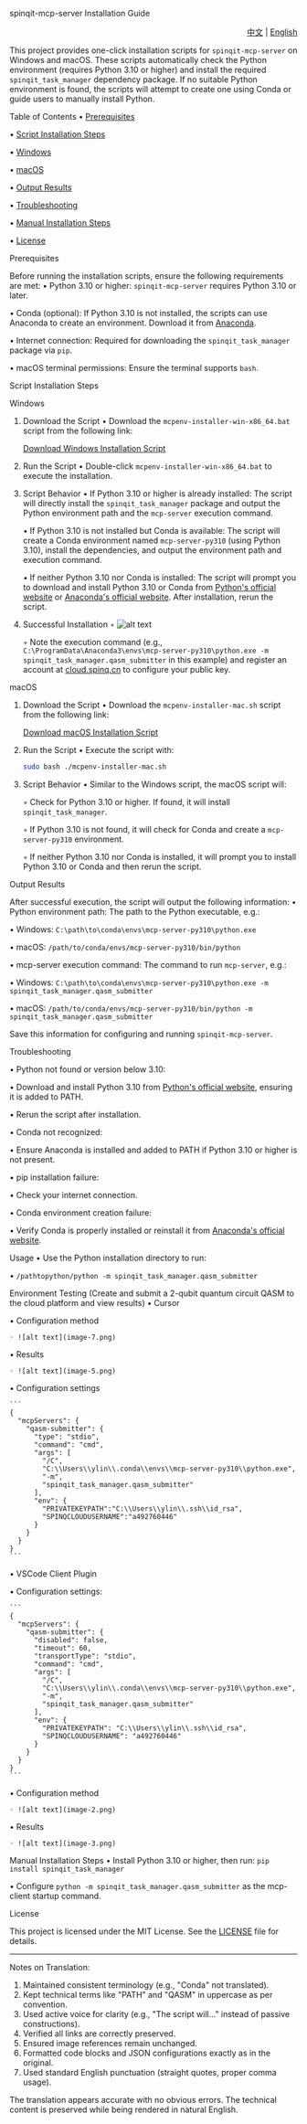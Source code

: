 spinqit-mcp-server Installation Guide

<div align="right">
  <a href="README_zh.md">中文</a> | 
  <a href="README.md">English</a>
</div>

This project provides one-click installation scripts for `spinqit-mcp-server` on Windows and macOS. These scripts automatically check the Python environment (requires Python 3.10 or higher) and install the required `spinqit_task_manager` dependency package. If no suitable Python environment is found, the scripts will attempt to create one using Conda or guide users to manually install Python.

Table of Contents
• [Prerequisites](#prerequisites)

• [Script Installation Steps](#script-installation-steps)

  • [Windows](#windows)

  • [macOS](#macos)

  • [Output Results](#output-results)

  • [Troubleshooting](#troubleshooting)

• [Manual Installation Steps](#manual-installation-steps)

• [License](#license)


Prerequisites

Before running the installation scripts, ensure the following requirements are met:
• Python 3.10 or higher: `spinqit-mcp-server` requires Python 3.10 or later.

• Conda (optional): If Python 3.10 is not installed, the scripts can use Anaconda to create an environment. Download it from [Anaconda](https://www.anaconda.com/download).

• Internet connection: Required for downloading the `spinqit_task_manager` package via `pip`.

• macOS terminal permissions: Ensure the terminal supports `bash`.


Script Installation Steps

Windows

1. Download the Script
   • Download the `mcpenv-installer-win-x86_64.bat` script from the following link:

     <a href="https://static-cdn.spinq.cn/mcp_server_cmd/download_cmd.html?win">Download Windows Installation Script</a>

2. Run the Script
   • Double-click `mcpenv-installer-win-x86_64.bat` to execute the installation.


3. Script Behavior
   • If Python 3.10 or higher is already installed: The script will directly install the `spinqit_task_manager` package and output the Python environment path and the `mcp-server` execution command.

   • If Python 3.10 is not installed but Conda is available: The script will create a Conda environment named `mcp-server-py310` (using Python 3.10), install the dependencies, and output the environment path and execution command.

   • If neither Python 3.10 nor Conda is installed: The script will prompt you to download and install Python 3.10 or Conda from [Python's official website](https://www.python.org/downloads/) or [Anaconda's official website](https://www.anaconda.com/download). After installation, rerun the script.


4. Successful Installation
    ◦ ![alt text](image-6.png)

    ◦ Note the execution command (e.g., `C:\ProgramData\Anaconda3\envs\mcp-server-py310\python.exe -m spinqit_task_manager.qasm_submitter` in this example) and register an account at [cloud.spinq.cn](https://cloud.spinq.cn) to configure your public key.


macOS

1. Download the Script
   • Download the `mcpenv-installer-mac.sh` script from the following link:

     <a href="https://static-cdn.spinq.cn/mcp_server_cmd/download_cmd.html?mac">Download macOS Installation Script</a>

2. Run the Script
   • Execute the script with:

     ```bash
     sudo bash ./mcpenv-installer-mac.sh
     ```

3. Script Behavior
   • Similar to the Windows script, the macOS script will:

     ◦ Check for Python 3.10 or higher. If found, it will install `spinqit_task_manager`.

     ◦ If Python 3.10 is not found, it will check for Conda and create a `mcp-server-py310` environment.

     ◦ If neither Python 3.10 nor Conda is installed, it will prompt you to install Python 3.10 or Conda and then rerun the script.


Output Results

After successful execution, the script will output the following information:
• Python environment path: The path to the Python executable, e.g.:

  • Windows: `C:\path\to\conda\envs\mcp-server-py310\python.exe`

  • macOS: `/path/to/conda/envs/mcp-server-py310/bin/python`

• mcp-server execution command: The command to run `mcp-server`, e.g.:

  • Windows: `C:\path\to\conda\envs\mcp-server-py310\python.exe -m spinqit_task_manager.qasm_submitter`

  • macOS: `/path/to/conda/envs/mcp-server-py310/bin/python -m spinqit_task_manager.qasm_submitter`


Save this information for configuring and running `spinqit-mcp-server`.

Troubleshooting

• Python not found or version below 3.10:

  • Download and install Python 3.10 from [Python's official website](https://www.python.org/downloads/), ensuring it is added to PATH.

  • Rerun the script after installation.

• Conda not recognized:

  • Ensure Anaconda is installed and added to PATH if Python 3.10 or higher is not present.

• pip installation failure:

  • Check your internet connection.

• Conda environment creation failure:

  • Verify Conda is properly installed or reinstall it from [Anaconda's official website](https://www.anaconda.com/download).


Usage
• Use the Python installation directory to run:

  • `/pathtopython/python -m spinqit_task_manager.qasm_submitter`


Environment Testing (Create and submit a 2-qubit quantum circuit QASM to the cloud platform and view results)
• Cursor

  • Configuration method

    ◦ ![alt text](image-7.png)

  • Results

    ◦ ![alt text](image-5.png)

  • Configuration settings

    ```
    {
      "mcpServers": {
        "qasm-submitter": {
          "type": "stdio",
          "command": "cmd",
          "args": [
            "/C",
            "C:\\Users\\ylin\\.conda\\envs\\mcp-server-py310\\python.exe",
            "-m",
            "spinqit_task_manager.qasm_submitter"
          ],
          "env": {
            "PRIVATEKEYPATH":"C:\\Users\\ylin\\.ssh\\id_rsa",
            "SPINQCLOUDUSERNAME":"a492760446"
          }
        }
      }
    }
    ```

• VSCode Client Plugin

  • Configuration settings:

    ```
    {
      "mcpServers": {
        "qasm-submitter": {
          "disabled": false,
          "timeout": 60,
          "transportType": "stdio", 
          "command": "cmd",
          "args": [
            "/C",
            "C:\\Users\\ylin\\.conda\\envs\\mcp-server-py310\\python.exe",
            "-m",
            "spinqit_task_manager.qasm_submitter"
          ],
          "env": {
            "PRIVATEKEYPATH": "C:\\Users\\ylin\\.ssh\\id_rsa",
            "SPINQCLOUDUSERNAME": "a492760446"
          }
        }
      }
    }
    ```
  • Configuration method

    ◦ ![alt text](image-2.png)

  • Results

    ◦ ![alt text](image-3.png)


Manual Installation Steps
• Install Python 3.10 or higher, then run: `pip install spinqit_task_manager`

• Configure `python -m spinqit_task_manager.qasm_submitter` as the mcp-client startup command.


License

This project is licensed under the MIT License. See the [LICENSE](LICENSE) file for details.

---

Notes on Translation:
1. Maintained consistent terminology (e.g., "Conda" not translated).
2. Kept technical terms like "PATH" and "QASM" in uppercase as per convention.
3. Used active voice for clarity (e.g., "The script will..." instead of passive constructions).
4. Verified all links are correctly preserved.
5. Ensured image references remain unchanged.
6. Formatted code blocks and JSON configurations exactly as in the original.
7. Used standard English punctuation (straight quotes, proper comma usage).

The translation appears accurate with no obvious errors. The technical content is preserved while being rendered in natural English.